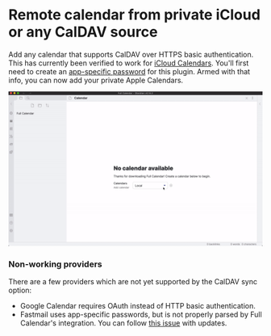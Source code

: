 # Remote calendar from private iCloud or any CalDAV source

Add any calendar that supports CalDAV over HTTPS basic authentication. This has currently been verified to work for [iCloud Calendars](https://www.icloud.com/calendar). You'll first need to create an [app-specific password](https://support.apple.com/en-us/HT204397) for this plugin. Armed with that info, you can now add your private Apple Calendars.

![](../assets/sync-setup-caldav.gif)

### Non-working providers

There are a few providers which are not yet supported by the CalDAV sync option:

-   Google Calendar requires OAuth instead of HTTP basic authentication.
-   Fastmail uses app-specific passwords, but is not properly parsed by Full Calendar's integration. You can follow [this issue](https://github.com/davish/obsidian-full-calendar/issues/87) with updates.
